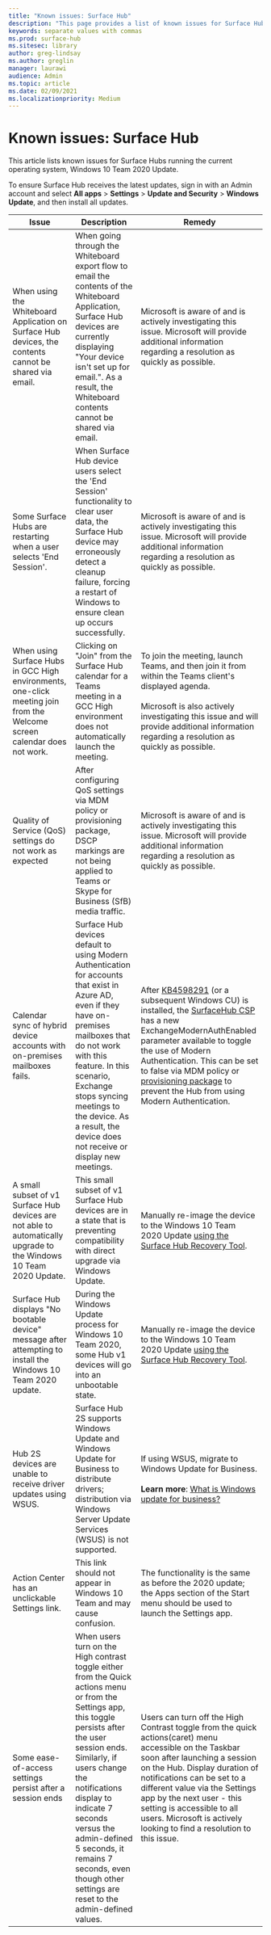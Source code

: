```yaml
---
title: "Known issues: Surface Hub"
description: "This page provides a list of known issues for Surface Hubs"
keywords: separate values with commas
ms.prod: surface-hub
ms.sitesec: library
author: greg-lindsay
ms.author: greglin
manager: laurawi
audience: Admin
ms.topic: article
ms.date: 02/09/2021
ms.localizationpriority: Medium
---
```

# Known issues: Surface Hub

This article lists known issues for Surface Hubs running the current operating system, Windows 10 Team 2020 Update.

To ensure Surface Hub receives the latest updates, sign in with an Admin account and select **All apps** > **Settings** > **Update and Security** > **Windows Update**, and then install all updates.




| Issue                                                                                                   | Description                                                                                                                                                                                                                                                                                                                                                                                                                             | Remedy                                                                                                                                                                                                                                                                                                                                                                                                                                                                                                                            |
| ----------------------------------------------------------------------------------------------------------- | ------------------------------------------------------------------------------------------------------------------------------------------------------------------------------------------------------------------------------------------------------------------------------------------------------------------------------------------------------------------------------------------------------------------------------------------- | ------------------------------------------------------------------------------------------------------------------------------------------------------------------------------------------------------------------------------------------------------------------------------------------------------------------------------------------------------------------------------------------------------------------------------------------------------------------------------------------------------------------------------------- |
| When using the Whiteboard Application on Surface Hub devices, the contents cannot be shared via email.             | When going through the Whiteboard export flow to email the contents of the Whiteboard Application, Surface Hub devices are currently displaying "Your device isn't set up for email.".  As a result, the Whiteboard contents cannot be shared via email.                                                                                                                                                                                                                   | Microsoft is aware of and is actively investigating this issue.  Microsoft will provide additional information regarding a resolution as quickly as possible.                                                                                                                                                                                                                                                                                                                                                                   |
| Some Surface Hubs are restarting when a user selects 'End Session'.                                                                      | When Surface Hub device users select the 'End Session' functionality to clear user data, the Surface Hub device may erroneously detect a cleanup failure, forcing a restart of Windows to ensure clean up occurs successfully.                                                                                                                                                                      | Microsoft is aware of and is actively investigating this issue.  Microsoft will provide additional information regarding a resolution as quickly as possible.                                                                                                                                                        |
| When using Surface Hubs in GCC High environments, one-click meeting join from the Welcome screen calendar does not work. | Clicking on "Join" from the Surface Hub calendar for a Teams meeting in a GCC High environment does not automatically launch the meeting. | To join the meeting, launch Teams, and then join it from within the Teams client's displayed agenda.<br> <br>Microsoft is also actively investigating this issue and will provide additional information regarding a resolution as quickly as possible. |
| Quality of Service (QoS) settings do not work as expected | After configuring QoS settings via MDM policy or provisioning package, DSCP markings are not being applied to Teams or Skype for Business (SfB) media traffic. | Microsoft is aware of and is actively investigating this issue.  Microsoft will provide additional information regarding a resolution as quickly as possible. |
| Calendar sync of hybrid device accounts with on-premises mailboxes fails.   | Surface Hub devices default to using Modern Authentication for accounts that exist in Azure AD, even if they have on-premises mailboxes that do not work with this feature. In this scenario, Exchange stops syncing meetings to the device. As a result, the device does not receive or display new meetings.                                                                                                    | After [KB4598291](https://support.microsoft.com/help/4598291) (or a subsequent Windows CU) is installed, the [SurfaceHub CSP](/windows/client-management/mdm/surfacehub-csp) has a new ExchangeModernAuthEnabled parameter available to toggle the use of Modern Authentication. This can be set to false via MDM policy or [provisioning package](https://download.microsoft.com/download/8/3/F/83FD5089-D14E-42E3-AF7C-6FC36F80D347/ExchangeModernAuthDisabled.ppkg) to prevent the Hub from using Modern Authentication.                                                                                                |
| A small subset of v1 Surface Hub devices are not able to automatically upgrade to the Windows 10 Team 2020 Update.                                            | This small subset of v1 Surface Hub devices are in a state that is preventing compatibility with direct upgrade via Windows Update.                                                                                                                                          | Manually re-image the device to the Windows 10 Team 2020 Update [using the Surface Hub Recovery Tool](surface-hub-recovery-tool.md).                                                                                                                                                                                 |
| Surface Hub displays "No bootable device" message after attempting to install the Windows 10 Team 2020 update.                                                                        | During the Windows Update process for Windows 10 Team 2020, some Hub v1 devices will go into an unbootable state.                                                                                                                                                                                                                                       | Manually re-image the device to the Windows 10 Team 2020 Update [using the Surface Hub Recovery Tool](surface-hub-recovery-tool.md).                                                                                                                                                          |
| Hub 2S devices are unable to receive driver updates using WSUS.                                             | Surface Hub 2S supports Windows Update and Windows Update for Business to distribute drivers; distribution via Windows Server Update Services (WSUS) is not supported.                                                                                                                                                                                                                                                                      | If using WSUS, migrate to Windows Update for Business.<br> <br>**Learn more**: [What is Windows update for business?](/windows/deployment/update/waas-manage-updates-wufb)                                                                                                                                                                                                                                                                                                                            |
| Action Center has an unclickable Settings link. | This link should not appear in Windows 10 Team and may cause confusion.   | The functionality is the same as before the 2020 update; the  Apps section of the Start menu should be used to launch the Settings app.    |
| Some ease-of-access settings persist after a session ends| When users turn on the High contrast toggle either from the Quick actions menu or from the Settings app, this toggle persists after the user session ends. Similarly, if users change the notifications display to indicate 7 seconds versus the admin-defined 5 seconds, it remains 7 seconds, even though other settings are reset to the admin-defined values.|Users can turn off the High Contrast toggle from the quick actions(caret) menu accessible on the Taskbar soon after launching a session on the Hub. Display duration of notifications can be set to a different value via the Settings app by the next user - this setting is accessible to all users. Microsoft is actively looking to find a resolution to this issue.|                                  |
